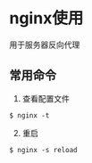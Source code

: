 # nginx使用

用于服务器反向代理

## 常用命令

1. 查看配置文件

```shell
$ nginx -t
```

2. 重启

```shell
$ nginx -s reload
```